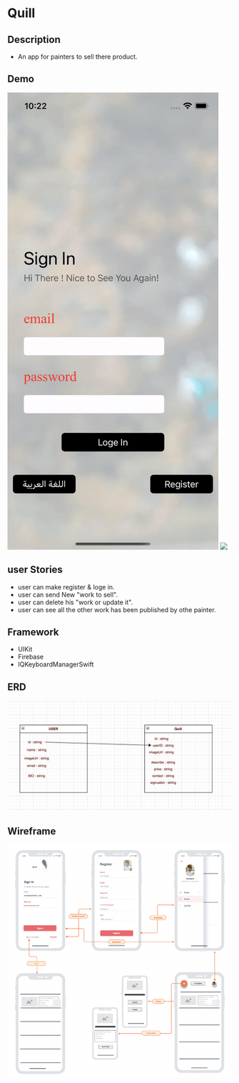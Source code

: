 # Quill

## Description

- An app for painters to sell there product.

## Demo

![](LightMood.gif)
![](DarkMood.gif)


## user Stories 

- user can make register & loge in.
- user can send New "work to sell".
- user can delete his "work or update it".
- user can see all the other work has been published by othe painter.

## Framework
- UIKit
- Firebase
- IQKeyboardManagerSwift


## ERD

![](ERD.png)




## Wireframe
![](wirefrime.png)



